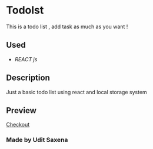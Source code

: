# Todolst 
This is a todo list , add task as much as you want !

## Used
- *REACT js*

## Description
Just a basic todo list using react and local storage system

## Preview
[Checkout](https://todolst-sooty.vercel.app/)

### Made by Udit Saxena
